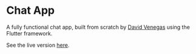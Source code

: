 # Chat App

A fully functional chat app, built from scratch by [David Venegas](https://github.com/davidmvenegas) using the Flutter framework.

See the live version [here](https://github.com/davidmvenegas/ChatApp).

